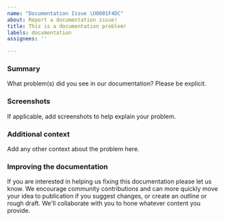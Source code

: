 ```yaml
---
name: "Documentation Issue \U0001F4DC"
about: Report a documentation issue!
title: This is a documentation problem!
labels: documentation
assignees: ''

---
```


<!--
  To make it easier for us to help you, please include as much useful information as possible.

If you haven't found specific information to solve your problem in our documentation, 
try our New Relic community support channel for assistance.

  - Explorers Hub: https://discuss.newrelic.com/

New Relic has additional documentation found at: 

- https://docs.newrelic.com/

 Before opening a new issue, please search existing issues: https://github.com/newrelic/developer-website/issues 

 If this a request for new documentation please create a new documentation request.
-->

### Summary

What problem(s) did you see in our documentation? Please be explicit.  

### Screenshots
If applicable, add screenshots to help explain your problem.

### Additional context
Add any other context about the problem here.

### Improving the documentation

If you are interested in helping us fixing this documentation please let us know. 
We encourage community contributions and can more quickly move your idea to publication if you suggest changes, or create an outline or rough draft. We'll collaborate with you to hone whatever content you provide.

